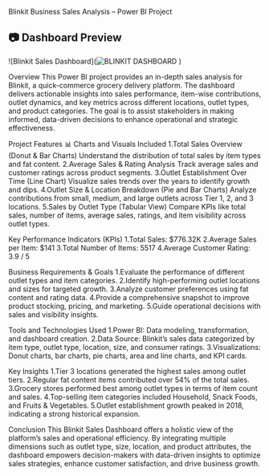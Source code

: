 Blinkit Business Sales Analysis – Power BI Project

## 📷 Dashboard Preview

![Blinkit Sales Dashboard](![BLINKIT DASHBOARD](https://github.com/user-attachments/assets/13000491-958e-498a-ad6e-53956295be5c)
)


Overview
This Power BI project provides an in-depth sales analysis for Blinkit, a quick-commerce grocery delivery platform. The dashboard delivers actionable insights into sales performance, item-wise contributions, outlet dynamics, and key metrics across different locations, outlet types, and product categories. The goal is to assist stakeholders in making informed, data-driven decisions to enhance operational and strategic effectiveness.


Project Features
📊 Charts and Visuals Included
1.Total Sales Overview (Donut & Bar Charts)
  Understand the distribution of total sales by item types and fat content.
2.Average Sales & Rating Analysis
  Track average sales and customer ratings across product segments.
3.Outlet Establishment Over Time (Line Chart)
  Visualize sales trends over the years to identify growth and dips.
4.Outlet Size & Location Breakdown (Pie and Bar Charts)
  Analyze contributions from small, medium, and large outlets across Tier 1, 2, and 3 locations.
5.Sales by Outlet Type (Tabular View)
  Compare KPIs like total sales, number of items, average sales, ratings, and item visibility across outlet types.


  Key Performance Indicators (KPIs)
1.Total Sales: $776.32K
2.Average Sales per Item: $141
3.Total Number of Items: 5517
4.Average Customer Rating: 3.9 / 5


Business Requirements & Goals
1.Evaluate the performance of different outlet types and item categories.
2.Identify high-performing outlet locations and sizes for targeted growth.
3.Analyze customer preferences using fat content and rating data.
4.Provide a comprehensive snapshot to improve product stocking, pricing, and marketing.
5.Guide operational decisions with sales and visibility insights.


Tools and Technologies Used
1.Power BI: Data modeling, transformation, and dashboard creation.
2.Data Source: Blinkit’s sales data categorized by item type, outlet type, location, size, and consumer ratings.
3.Visualizations: Donut charts, bar charts, pie charts, area and line charts, and KPI cards.


Key Insights
1.Tier 3 locations generated the highest sales among outlet tiers.
2.Regular fat content items contributed over 54% of the total sales.
3.Grocery stores performed best among outlet types in terms of item count and sales.
4.Top-selling item categories included Household, Snack Foods, and Fruits & Vegetables.
5.Outlet establishment growth peaked in 2018, indicating a strong historical expansion.


Conclusion
This Blinkit Sales Dashboard offers a holistic view of the platform’s sales and operational efficiency. By integrating multiple dimensions such as outlet type, size, location, and product attributes, the dashboard empowers decision-makers with data-driven insights to optimize sales strategies, enhance customer satisfaction, and drive business growth.








